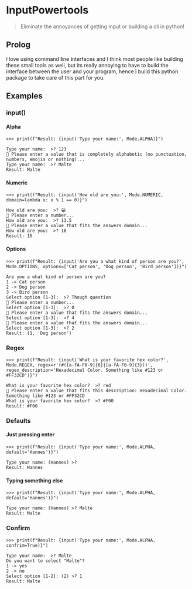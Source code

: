 # InputPowertools
> Eliminate the annoyances of getting input or building a cli in python!
## Prolog
I love using **c**ommand **l**ine **i**nterfaces and I think most people like building these small tools as well, but its really annoying to have to build the interface between the user and your program, hence I build this python package to take care of this part for you.
## Examples
### input()
#### Alpha
```
>>> print(f"Result: {input('Type your name:', Mode.ALPHA)}")

Type your name:  >? 123
🛑 Please enter a value that is completely alphabetic (no punctuation, numbers, emojis or nothing)...
Type your name:  >? Malte
Result: Malte
```
#### Numeric
```
>>> print(f"Result: {input('How old are you:', Mode.NUMERIC, domain=lambda x: x % 1 == 0)}")

How old are you:  >? 😀
🛑 Please enter a number...
How old are you:  >? 13.5
🛑 Please enter a value that fits the answers domain...
How old are you:  >? 16
Result: 16
```
#### Options
```
>>> print(f"Result: {input('Are you a what kind of person are you?', Mode.OPTIONS, options=['Cat person', 'Dog person', 'Bird person'])}")

Are you a what kind of person are you? 
1 -> Cat person
2 -> Dog person
3 -> Bird person
Select option [1-3]:  >? Though question
🛑 Please enter a number...
Select option [1-3]:  >? 0
🛑 Please enter a value that fits the answers domain...
Select option [1-3]:  >? 4
🛑 Please enter a value that fits the answers domain...
Select option [1-3]:  >? 2
Result: (1, 'Dog person')
```
### Regex
```
>>> print(f"Result: {input('What is your favorite hex color?', Mode.REGEX, regex=r'(#([a-fA-F0-9]{6}|[a-fA-F0-9]{3}))', regex_description='Hexadecimal Color. Something like #123 or #FF32CD')}")

What is your favorite hex color?  >? red
🛑 Please enter a value that fits this description: Hexadecimal Color. Something like #123 or #FF32CD
What is your favorite hex color?  >? #F00
Result: #F00
```
### Defaults
#### Just pressing enter
```
>>> print(f"Result: {input('Type your name:', Mode.ALPHA, default='Hannes')}")

Type your name: (Hannes) >? 
Result: Hannes
```
#### Typing something else
```
>>> print(f"Result: {input('Type your name:', Mode.ALPHA, default='Hannes')}")

Type your name: (Hannes) >? Malte
Result: Malte
```
### Confirm
```
>>> print(f"Result: {input('Type your name:', Mode.ALPHA, confrim=True)}")

Type your name:  >? Malte
Do you want to select "Malte"? 
1 -> yes
2 -> no
Select option [1-2]: (2) >? 1
Result: Malte
```